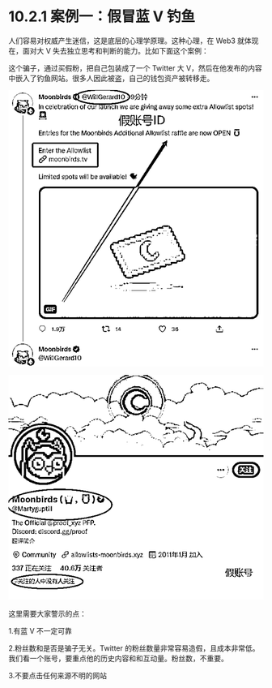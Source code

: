 # 10.2.1 案例一：假冒蓝 V 钓鱼

人们容易对权威产生迷信，这是底层的心理学原理。这种心理，在 Web3 就体现在，面对大 V 失去独立思考和判断的能力。比如下面这个案例：

这个骗子，通过买假粉，把自己包装成了一个 Twitter 大 V，然后在他发布的内容中嵌入了钓鱼网站。很多人因此被盗，自己的钱包资产被转移走。

![](img/7c329f8f44764d907507a0a0f73534a3.png)

![](img/84a39d484e6e68c1b9027bab68ed72e6.png)

这里需要大家警示的点：

1.有蓝 V 不一定可靠

2.粉丝数和是否是骗子无关。Twitter 的粉丝数量非常容易造假，且成本非常低。我们看一个账号，要重点他的历史内容和和互动量。粉丝数，不重要。

3.不要点击任何来源不明的网站
